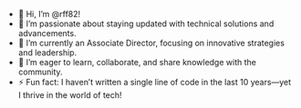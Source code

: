 - 👋 Hi, I’m @rff82!
- 👀 I’m passionate about staying updated with technical solutions and advancements.
- 🌱 I’m currently an Associate Director, focusing on innovative strategies and leadership.
- 💞️ I’m eager to learn, collaborate, and share knowledge with the community.
- ⚡ Fun fact: I haven’t written a single line of code in the last 10 years—yet I thrive in the world of tech!

<!---
rff82/rff82 is a ✨ special ✨ repository because its `README.md` (this file) appears on your GitHub profile.
You can click the Preview link to take a look at your changes.
--->
